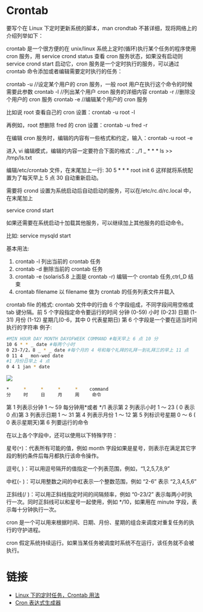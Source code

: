 # Crontab

要写个在 Linux 下定时更新系统的脚本，man crondtab 不甚详细，现将网络上的介绍列举如下：

crontab 是一个很方便的在 unix/linux 系统上定时(循环)执行某个任务的程序使用 cron 服务，用 service crond status 查看 cron 服务状态，如果没有启动则 service crond start 启动它，cron 服务是一个定时执行的服务，可以通过 crontab 命令添加或者编辑需要定时执行的任务：

crontab -u //设定某个用户的 cron 服务，一般 root 用户在执行这个命令的时候需要此参数
crontab -l //列出某个用户 cron 服务的详细内容
crontab -r //删除没个用户的 cron 服务
crontab -e //编辑某个用户的 cron 服务

比如说 root 查看自己的 cron 设置：crontab -u root -l

再例如，root 想删除 fred 的 cron 设置：crontab -u fred -r

在编辑 cron 服务时，编辑的内容有一些格式和约定，输入：crontab -u root -e

进入 vi 编辑模式，编辑的内容一定要符合下面的格式：_/1 _ \* \* \* ls >> /tmp/ls.txt

编辑/etc/crontab 文件，在末尾加上一行: 30 5 \* \* \* root init 6 这样就将系统配置为了每天早上 5 点 30 自动重新启动。

需要将 crond 设置为系统启动后自动启动的服务，可以在/etc/rc.d/rc.local 中，在末尾加上

service crond start

如果还需要在系统启动十加载其他服务，可以继续加上其他服务的启动命令。

比如: service mysqld start

基本用法:

1. crontab -l
   列出当前的 crontab 任务
2. crontab -d
   删除当前的 crontab 任务
3. crontab -e (solaris5.8 上面是 crontab -r)
   编辑一个 crontab 任务,ctrl_D 结束
4. crontab filename
   以 filename 做为 crontab 的任务列表文件并载入

crontab file 的格式:
crontab 文件中的行由 6 个字段组成，不同字段间用空格或 tab 键分隔。前 5 个字段指定命令要运行的时间
分钟 (0-59)
小时 (0-23)
日期 (1-31)
月份 (1-12)
星期几(0-6，其中 0 代表星期日)
第 6 个字段是一个要在适当时间执行的字符串
例子:

```sh
#MIN HOUR DAY MONTH DAYOFWEEK COMMAND #每天早上 6 点 10 分
10 6 * * _ date #每两个小时
0 23-7/2，8 _ * _ date #每个月的 4 号和每个礼拜的礼拜一到礼拜三的早上 11 点
0 11 4 _ mon-wed date
#1 月份日早上 4 点
0 4 1 jan * date
```

![](http://fs.gimoo.net/img/2014/10/12/011835_5439666b84167.jpg)

```sh
*　　  *　　  *　　  *　　  *　　 command
分　   时　   日　   月　   周　   命令
```

第 1 列表示分钟 1 ～ 59 每分钟用*或者 */1 表示第 2 列表示小时 1 ～ 23 ( 0 表示 0 点)第 3 列表示日期 1 ～ 31 第 4 列表示月份 1 ～ 12 第 5 列标识号星期 0 ～ 6 ( 0 表示星期天)第 6 列要运行的命令

在以上各个字段中，还可以使用以下特殊字符：

星号(`*`)：代表所有可能的值，例如 month 字段如果是星号，则表示在满足其它字段的制约条件后每月都执行该命令操作。

逗号(, )：可以用逗号隔开的值指定一个列表范围，例如，“1,2,5,7,8,9”

中杠(- )：可以用整数之间的中杠表示一个整数范围，例如 “2-6” 表示 “2,3,4,5,6”

正斜线(/ )：可以用正斜线指定时间的间隔频率，例如 “0-23/2” 表示每两小时执行一次。同时正斜线可以和星号一起使用，例如 \*/10，如果用在 minute 字段，表示每十分钟执行一次。

cron 是一个可以用来根据时间、日期、月份、星期的组合来调度对重复任务的执行的守护进程。

cron 假定系统持续运行。如果当某任务被调度时系统不在运行，该任务就不会被执行。

# 链接

- [Linux 下的定时任务，Crontab 用法](http://www.cnblogs.com/b028/archive/2011/01/07/1930243.html)
- [Cron 表达式生成器](http://www.pdtools.net/tools/becron.jsp)
